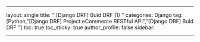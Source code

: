 ---

layout: single
title: " [Django DRF] Buld DRF (1) "
categories: Django
tag: [Python,"[Django DRF] Project eCommerce RESTful API","[Django DRF] Buld DRF "]
toc: true
toc_sticky: true
author_profile: false
sidebar:

---